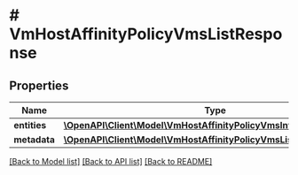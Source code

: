 # # VmHostAffinityPolicyVmsListResponse

## Properties

Name | Type | Description | Notes
------------ | ------------- | ------------- | -------------
**entities** | [**\OpenAPI\Client\Model\VmHostAffinityPolicyVmsInfo[]**](VmHostAffinityPolicyVmsInfo.md) |  | [optional]
**metadata** | [**\OpenAPI\Client\Model\VmHostAffinityPolicyVmsListMetadataOutput**](VmHostAffinityPolicyVmsListMetadataOutput.md) |  |

[[Back to Model list]](../../README.md#models) [[Back to API list]](../../README.md#endpoints) [[Back to README]](../../README.md)
